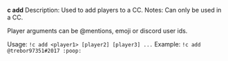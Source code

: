 **c add**
Description: Used to add players to a CC.
Notes: Can only be used in a CC.

Player arguments can be @mentions, emoji or discord user ids.

Usage: `!c add <player1> [player2] [player3] ...`
Example: `!c add @trebor97351#2017 :poop:`
